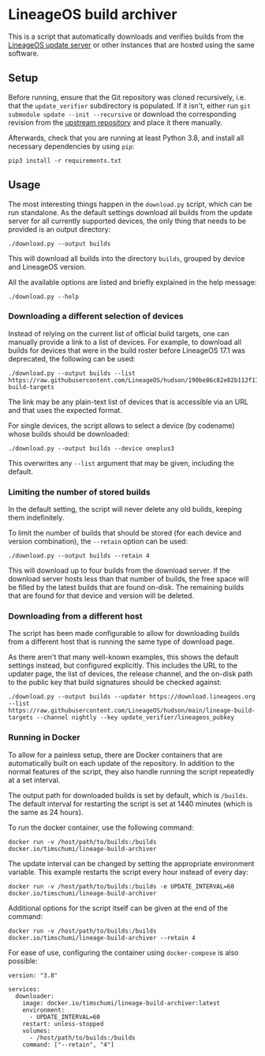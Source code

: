 # LineageOS build archiver

This is a script that automatically downloads and verifies builds from the
[LineageOS update server](https://github.com/lineageos-infra/updater) or
other instances that are hosted using the same software.

## Setup

Before running, ensure that the Git repository was cloned recursively, i.e.
that the `update_verifier` subdirectory is populated. If it isn't, either run
`git submodule update --init --recursive` or download the corresponding revision
from the [upstream repository](https://github.com/LineageOS/update_verifier/tree/0c65c4f13c489e18b9cf6be9c11f54794217ae5a)
and place it there manually.

Afterwards, check that you are running at least Python 3.8, and install all
necessary dependencies by using `pip`:

```
pip3 install -r requirements.txt
```

## Usage

The most interesting things happen in the `download.py` script, which can be run
standalone. As the default settings download all builds from the update server for
all currently supported devices, the only thing that needs to be provided is an
output directory:

```
./download.py --output builds
```

This will download all builds into the directory `builds`, grouped by device and
LineageOS version.

All the available options are listed and briefly explained in the help message:

```
./download.py --help
```

### Downloading a different selection of devices

Instead of relying on the current list of official build targets, one can manually
provide a link to a list of devices. For example, to download all builds for devices
that were in the build roster before LineageOS 17.1 was deprecated, the following can
be used:

```
./download.py --output builds --list https://raw.githubusercontent.com/LineageOS/hudson/190be86c82e82b112f1700a85c33610fd5bd3042/lineage-build-targets
```

The link may be any plain-text list of devices that is accessible via an URL and that
uses the expected format.

For single devices, the script allows to select a device (by codename) whose builds
should be downloaded:

```
./download.py --output builds --device oneplus3
```

This overwrites any `--list` argument that may be given, including the default.

### Limiting the number of stored builds

In the default setting, the script will never delete any old builds, keeping them
indefinitely.

To limit the number of builds that should be stored (for each device and version combination),
the `--retain` option can be used:

```
./download.py --output builds --retain 4
```

This will download up to four builds from the download server. If the download server hosts less
than that number of builds, the free space will be filled by the latest builds that are found on-disk.
The remaining builds that are found for that device and version will be deleted.

### Downloading from a different host

The script has been made configurable to allow for downloading builds from a different host that
is running the same type of download page.

As there aren't that many well-known examples, this shows the default settings instead, but configured
explicitly. This includes the URL to the updater page, the list of devices, the release channel, and
the on-disk path to the public key that build signatures should be checked against:

```
./download.py --output builds --updater https://download.lineageos.org --list https://raw.githubusercontent.com/LineageOS/hudson/main/lineage-build-targets --channel nightly --key update_verifier/lineageos_pubkey
```

### Running in Docker

To allow for a painless setup, there are Docker containers that are automatically built on each update
of the repository. In addition to the normal features of the script, they also handle running the script
repeatedly at a set interval.

The output path for downloaded builds is set by default, which is `/builds`. The default interval for
restarting the script is set at 1440 minutes (which is the same as 24 hours).

To run the docker container, use the following command:

```
docker run -v /host/path/to/builds:/builds docker.io/timschumi/lineage-build-archiver
```

The update interval can be changed by setting the appropriate environment variable. This example restarts
the script every hour instead of every day:

```
docker run -v /host/path/to/builds:/builds -e UPDATE_INTERVAL=60 docker.io/timschumi/lineage-build-archiver
```

Additional options for the script itself can be given at the end of the command:

```
docker run -v /host/path/to/builds:/builds docker.io/timschumi/lineage-build-archiver --retain 4
```

For ease of use, configuring the container using `docker-compose` is also possible:

```
version: "3.8"

services:
  downloader:
    image: docker.io/timschumi/lineage-build-archiver:latest
    environment:
      - UPDATE_INTERVAL=60
    restart: unless-stopped
    volumes:
      - /host/path/to/builds:/builds
    command: ["--retain", "4"]
```
